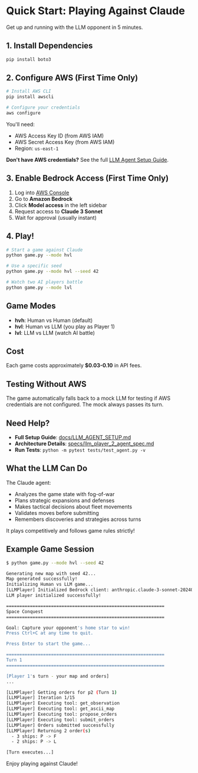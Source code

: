 # Quick Start: Playing Against Claude

Get up and running with the LLM opponent in 5 minutes.

## 1. Install Dependencies

```bash
pip install boto3
```

## 2. Configure AWS (First Time Only)

```bash
# Install AWS CLI
pip install awscli

# Configure your credentials
aws configure
```

You'll need:
- AWS Access Key ID (from AWS IAM)
- AWS Secret Access Key (from AWS IAM)
- Region: `us-east-1`

**Don't have AWS credentials?** See the full [LLM Agent Setup Guide](LLM_AGENT_SETUP.md).

## 3. Enable Bedrock Access (First Time Only)

1. Log into [AWS Console](https://console.aws.amazon.com)
2. Go to **Amazon Bedrock**
3. Click **Model access** in the left sidebar
4. Request access to **Claude 3 Sonnet**
5. Wait for approval (usually instant)

## 4. Play!

```bash
# Start a game against Claude
python game.py --mode hvl

# Use a specific seed
python game.py --mode hvl --seed 42

# Watch two AI players battle
python game.py --mode lvl
```

## Game Modes

- **hvh**: Human vs Human (default)
- **hvl**: Human vs LLM (you play as Player 1)
- **lvl**: LLM vs LLM (watch AI battle)

## Cost

Each game costs approximately **$0.03-0.10** in API fees.

## Testing Without AWS

The game automatically falls back to a mock LLM for testing if AWS credentials are not configured. The mock always passes its turn.

## Need Help?

- **Full Setup Guide**: [docs/LLM_AGENT_SETUP.md](LLM_AGENT_SETUP.md)
- **Architecture Details**: [specs/llm_player_2_agent_spec.md](../specs/llm_player_2_agent_spec.md)
- **Run Tests**: `python -m pytest tests/test_agent.py -v`

## What the LLM Can Do

The Claude agent:
- Analyzes the game state with fog-of-war
- Plans strategic expansions and defenses
- Makes tactical decisions about fleet movements
- Validates moves before submitting
- Remembers discoveries and strategies across turns

It plays competitively and follows game rules strictly!

## Example Game Session

```bash
$ python game.py --mode hvl --seed 42

Generating new map with seed 42...
Map generated successfully!
Initializing Human vs LLM game...
[LLMPlayer] Initialized Bedrock client: anthropic.claude-3-sonnet-20240229-v1:0
LLM player initialized successfully!

============================================================
Space Conquest
============================================================

Goal: Capture your opponent's home star to win!
Press Ctrl+C at any time to quit.

Press Enter to start the game...

============================================================
Turn 1
============================================================

[Player 1's turn - your map and orders]
...

[LLMPlayer] Getting orders for p2 (Turn 1)
[LLMPlayer] Iteration 1/15
[LLMPlayer] Executing tool: get_observation
[LLMPlayer] Executing tool: get_ascii_map
[LLMPlayer] Executing tool: propose_orders
[LLMPlayer] Executing tool: submit_orders
[LLMPlayer] Orders submitted successfully
[LLMPlayer] Returning 2 order(s)
  - 3 ships: P -> F
  - 2 ships: P -> L

[Turn executes...]
```

Enjoy playing against Claude!
